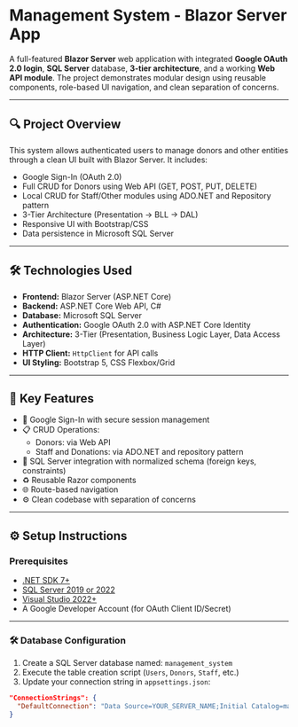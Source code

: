 # Management System - Blazor Server App

A full-featured **Blazor Server** web application with integrated **Google OAuth 2.0 login**, **SQL Server** database, **3-tier architecture**, and a working **Web API module**. The project demonstrates modular design using reusable components, role-based UI navigation, and clean separation of concerns.

---

## 🔍 Project Overview

This system allows authenticated users to manage donors and other entities through a clean UI built with Blazor Server. It includes:

- Google Sign-In (OAuth 2.0)
- Full CRUD for Donors using Web API (GET, POST, PUT, DELETE)
- Local CRUD for Staff/Other modules using ADO.NET and Repository pattern
- 3-Tier Architecture (Presentation → BLL → DAL)
- Responsive UI with Bootstrap/CSS
- Data persistence in Microsoft SQL Server

---

## 🛠️ Technologies Used

- **Frontend:** Blazor Server (ASP.NET Core)
- **Backend:** ASP.NET Core Web API, C#
- **Database:** Microsoft SQL Server
- **Authentication:** Google OAuth 2.0 with ASP.NET Core Identity
- **Architecture:** 3-Tier (Presentation, Business Logic Layer, Data Access Layer)
- **HTTP Client:** `HttpClient` for API calls
- **UI Styling:** Bootstrap 5, CSS Flexbox/Grid

---

## 🧩 Key Features

- 🔐 Google Sign-In with secure session management  
- 📋 CRUD Operations:
  - Donors: via Web API
  - Staff and Donations: via ADO.NET and repository pattern  
- 💾 SQL Server integration with normalized schema (foreign keys, constraints)
- ♻️ Reusable Razor components  
- 🌐 Route-based navigation  
- ⚙️ Clean codebase with separation of concerns

---

## ⚙️ Setup Instructions

### Prerequisites

- [.NET SDK 7+](https://dotnet.microsoft.com/)
- [SQL Server 2019 or 2022](https://www.microsoft.com/en-us/sql-server/)
- [Visual Studio 2022+](https://visualstudio.microsoft.com/)
- A Google Developer Account (for OAuth Client ID/Secret)

---

### 🛠 Database Configuration

1. Create a SQL Server database named: `management_system`
2. Execute the table creation script (`Users`, `Donors`, `Staff`, etc.)
3. Update your connection string in `appsettings.json`:

```json
"ConnectionStrings": {
  "DefaultConnection": "Data Source=YOUR_SERVER_NAME;Initial Catalog=management_system;Integrated Security=True;TrustServerCertificate=True"
}
